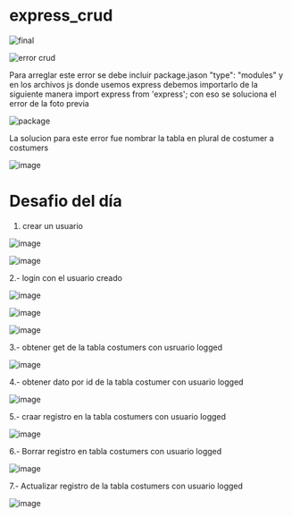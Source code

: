 # express_crud
![final](https://user-images.githubusercontent.com/97038060/196572471-832cadea-c7b5-440a-9560-95d377a50e61.png)




![error crud](https://user-images.githubusercontent.com/97038060/196562157-5e88f2e1-af95-445e-96a3-162c07e10f3e.png)

Para arreglar este error se debe incluir package.jason "type": "modules" y en los archivos js donde usemos express
debemos importarlo de la siguiente manera import express from 'express'; con eso se soluciona el error de la foto previa


![package](https://user-images.githubusercontent.com/97038060/196572649-184a720f-c556-4981-a3a4-dd0ee5f577df.png)


La solucion para este error fue nombrar la tabla en plural de costumer a costumers

![image](https://user-images.githubusercontent.com/97038060/197015080-360fe220-6ccf-43c5-8343-5bdbb32c5a8c.png)


# Desafio del día
1. crear un usuario

![image](https://user-images.githubusercontent.com/97038060/197070947-a39bbc6f-079e-4a90-ab03-383493d08568.png)

![image](https://user-images.githubusercontent.com/97038060/197071350-1a315df6-d72e-481c-a8ec-d7b91b77cee7.png)

2.- login con el usuario creado

![image](https://user-images.githubusercontent.com/97038060/197072406-c5e9d4e7-a0f3-44f0-ae7e-6521ab225d94.png)


![image](https://user-images.githubusercontent.com/97038060/197072459-f34fd9c1-49be-432d-a7db-c3ea8873f1df.png)



![image](https://user-images.githubusercontent.com/97038060/197072790-a7735535-0433-4844-8560-21ff3b477194.png)



3.- obtener get de la tabla costumers con usruario logged

![image](https://user-images.githubusercontent.com/97038060/197073023-d5314eb7-5d91-4fcf-a85a-ac2a66ffc4ef.png)



4.-  obtener dato por id de la tabla costumer con usuario logged

![image](https://user-images.githubusercontent.com/97038060/197073294-eda7916f-aeab-4097-91a8-c7226f8ed829.png)



5.- craar registro en la tabla costumers con usuario logged 

![image](https://user-images.githubusercontent.com/97038060/197073633-39d03d58-1f4e-41b4-82bc-90abb5eeeca1.png)


6.- Borrar registro en tabla costumers con usuario logged

![image](https://user-images.githubusercontent.com/97038060/197074427-a24c39ef-0b2c-4c9c-8231-3ad64c7e3d5e.png)



7.- Actualizar registro de la tabla costumers con usuario logged

![image](https://user-images.githubusercontent.com/97038060/197074657-0814064d-0e19-408e-bf89-6013281845e7.png)










